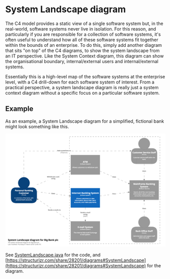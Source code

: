 # System Landscape diagram

The C4 model provides a static view of a single software system but, in the real-world, software systems never live in isolation. For this reason, and particularly if you are responsible for a collection of software systems, it's often useful to understand how all of these software systems fit together within the bounds of an enterprise. To do this, simply add another diagram that sits "on top" of the C4 diagrams, to show the system landscape from an IT perspective. Like the System Context diagram, this diagram can show the organisational boundary, internal/external users and internal/external systems.

Essentially this is a high-level map of the software systems at the enterprise level, with a C4 drill-down for each software system of interest. From a practical perspective, a system landscape diagram is really just a system context diagram without a specific focus on a particular software system.

## Example

As an example, a System Landscape diagram for a simplified, fictional bank might look something like this.

![An example System Landscape diagram](images/system-landscape-diagram-1.png)

See [SystemLandscape.java](https://github.com/structurizr/examples/blob/main/java/src/main/java/com/structurizr/example/bigbankplc/SystemLandscape.java) for the code, and [https://structurizr.com/share/28201/diagrams#SystemLandscape](https://structurizr.com/share/28201/diagrams#SystemLandscape) for the diagram.